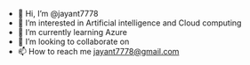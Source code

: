 - 👋 Hi, I’m @jayant7778
- 👀 I’m interested in Artificial intelligence and Cloud computing
- 🌱 I’m currently learning Azure
- 💞️ I’m looking to collaborate on 
- 📫 How to reach me jayant7778@gmail.com

<!---
jayant7778/jayant7778 is a ✨ special ✨ repository because its `README.md` (this file) appears on your GitHub profile.
You can click the Preview link to take a look at your changes.
--->
